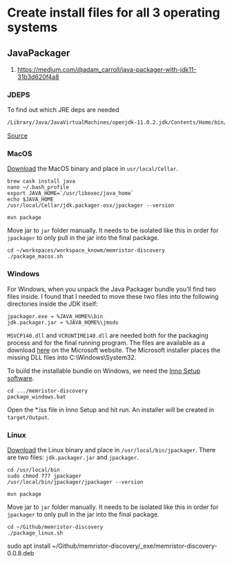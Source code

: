 # Create install files for all 3 operating systems## JavaPackager1. <https://medium.com/@adam_carroll/java-packager-with-jdk11-31b3d620f4a8>### JDEPSTo find out which JRE deps are needed```bash/Library/Java/JavaVirtualMachines/openjdk-11.0.2.jdk/Contents/Home/bin/jdeps --list-deps /Users/timmolter/workspaces/workspace_knowm/memristor-discovery/jar/memristor-discovery-0.0.8.jar```[Source](https://medium.com/azulsystems/using-jlink-to-build-java-runtimes-for-non-modular-applications-9568c5e70ef4)### MacOS[Download](https://mail.openjdk.java.net/pipermail/openjfx-dev/2018-September/022500.html) the MacOS binary and place in `usr/local/Cellar`.```brew cask install javanano ~/.bash_profileexport JAVA_HOME=`/usr/libexec/java_home`echo $JAVA_HOME /usr/local/Cellar/jdk.packager-osx/jpackager --version``````mvn package```Move jar to `jar` folder manually. It needs to be isolated like this in order for `jpackager` to only pull in the jar into the final package.```cd ~/workspaces/workspace_knowm/memristor-discovery./package_macos.sh```### WindowsFor Windows, when you unpack the Java Packager bundle you’ll find two files inside. I found that I needed to move these two files into the following directories inside the JDK itself:    jpackager.exe ➔ %JAVA_HOME%\bin    jdk.packager.jar ➔ %JAVA_HOME%\jmods    `MSVCP140.dll` and `VCRUNTIME140.dll` are needed both for the packaging process and for the final running program. The files are available as a download [here](https://www.microsoft.com/en-us/download/details.aspx?id=48145) on the Microsoft website. The Microsoft installer places the missing DLL files into C:\Windows\System32.To build the installable bundle on Windows, we need the [Inno Setup software](http://www.jrsoftware.org/isdl.php).```cd .../memristor-discoverypackage_windows.bat```Open the *.iss file in Inno Setup and hit run. An installer will be created in `target/Output`.### Linux[Download](https://mail.openjdk.java.net/pipermail/openjfx-dev/2018-September/022500.html) the Linux binary and place in `/usr/local/bin/jpackager`. There are two files: `jdk.packager.jar` and `jpackager`. ```cd /usr/local/binsudo chmod 777 jpackager/usr/local/bin/jpackager/jpackager --version``````mvn package```Move jar to `jar` folder manually. It needs to be isolated like this in order for `jpackager` to only pull in the jar into the final package.```cd ~/Github/memristor-discovery./package_linux.sh```sudo apt install ~/Github/memristor-discovery/_exe/memristor-discovery-0.0.8.deb